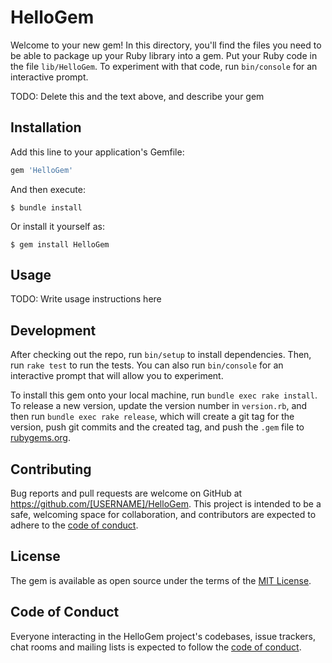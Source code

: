 # HelloGem

Welcome to your new gem! In this directory, you'll find the files you need to be able to package up your Ruby library into a gem. Put your Ruby code in the file `lib/HelloGem`. To experiment with that code, run `bin/console` for an interactive prompt.

TODO: Delete this and the text above, and describe your gem

## Installation

Add this line to your application's Gemfile:

```ruby
gem 'HelloGem'
```

And then execute:

    $ bundle install

Or install it yourself as:

    $ gem install HelloGem

## Usage

TODO: Write usage instructions here

## Development

After checking out the repo, run `bin/setup` to install dependencies. Then, run `rake test` to run the tests. You can also run `bin/console` for an interactive prompt that will allow you to experiment.

To install this gem onto your local machine, run `bundle exec rake install`. To release a new version, update the version number in `version.rb`, and then run `bundle exec rake release`, which will create a git tag for the version, push git commits and the created tag, and push the `.gem` file to [rubygems.org](https://rubygems.org).

## Contributing

Bug reports and pull requests are welcome on GitHub at https://github.com/[USERNAME]/HelloGem. This project is intended to be a safe, welcoming space for collaboration, and contributors are expected to adhere to the [code of conduct](https://github.com/[USERNAME]/HelloGem/blob/master/CODE_OF_CONDUCT.md).

## License

The gem is available as open source under the terms of the [MIT License](https://opensource.org/licenses/MIT).

## Code of Conduct

Everyone interacting in the HelloGem project's codebases, issue trackers, chat rooms and mailing lists is expected to follow the [code of conduct](https://github.com/[USERNAME]/HelloGem/blob/master/CODE_OF_CONDUCT.md).
